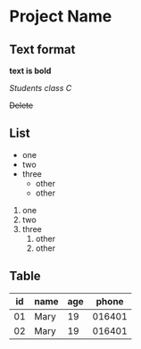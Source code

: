 # Project Name

## Text format

**text is bold**

*Students class C*

~~Delete~~

## List
- one
- two
- three
    - other 
    - other
1. one
2. two
3. three
    1. other
    2. other

## Table
| id | name | age | phone |
|----|------|-----|-------|
| 01 | Mary | 19  | 016401|
| 02 | Mary | 19  | 016401|

